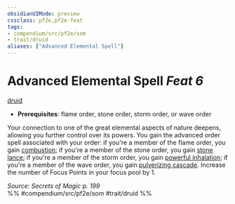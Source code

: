 ```yaml
---
obsidianUIMode: preview
cssclass: pf2e,pf2e-feat
tags:
- compendium/src/pf2e/som
- trait/druid
aliases: ["Advanced Elemental Spell"]
---
```

# Advanced Elemental Spell  *Feat 6*  
[druid](../../rules/traits/druid.md)  

- **Prerequisites**: flame order, stone order, storm order, or wave order

Your connection to one of the great elemental aspects of nature deepens, allowing you further control over its powers. You gain the advanced order spell associated with your order: if you're a member of the flame order, you gain [combustion](../spells/combustion-som.md); if you're a member of the stone order, you gain [stone lance](../spells/stone-lance-som.md); if you're a member of the storm order, you gain [powerful inhalation](../spells/powerful-inhalation-som.md); if you're a member of the wave order, you gain [pulverizing cascade](../spells/pulverizing-cascade-som.md). Increase the number of Focus Points in your focus pool by 1.

*Source: Secrets of Magic p. 199*  
%% #compendium/src/pf2e/som #trait/druid %%